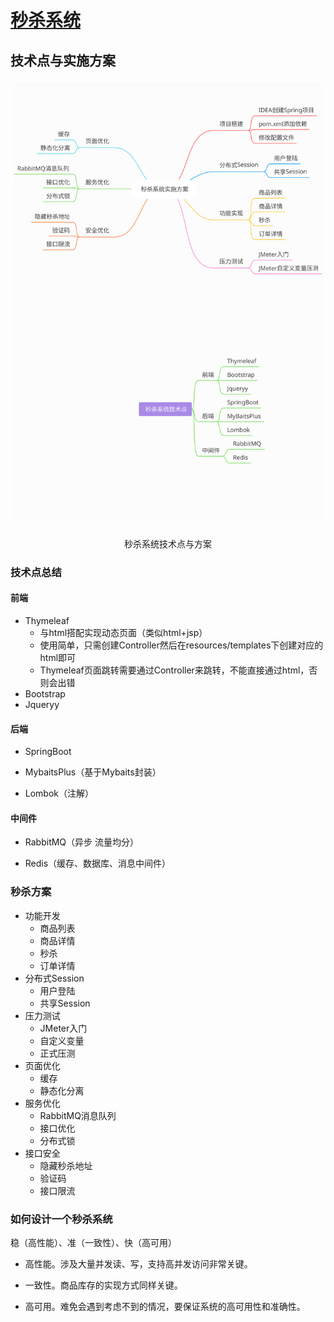 # [秒杀系统](https://github.com/simple-jbx/SecKill/blob/main/seckill.md)



## 技术点与实施方案

<div align='center'>
    <img src='./imgs/Project/Seckill/seckill.svg' width='1600px'>
	</br></br>秒杀系统技术点与方案
</div>





### 技术点总结

#### 前端

- Thymeleaf
	- 与html搭配实现动态页面（类似html+jsp）
	- 使用简单，只需创建Controller然后在resources/templates下创建对应的html即可
	- Thymeleaf页面跳转需要通过Controller来跳转，不能直接通过html，否则会出错
- Bootstrap
- Jqueryy

#### 后端

- SpringBoot

- MybaitsPlus（基于Mybaits封装）

- Lombok（注解）

#### 中间件

- RabbitMQ（异步 流量均分）

- Redis（缓存、数据库、消息中间件）

### 秒杀方案

- 功能开发
	- 商品列表
	- 商品详情
	- 秒杀
	- 订单详情
- 分布式Session
	- 用户登陆
	- 共享Session
- 压力测试
	- JMeter入门
	- 自定义变量
	- 正式压测
- 页面优化
	- 缓存
	- 静态化分离
- 服务优化
	- RabbitMQ消息队列
	- 接口优化
	- 分布式锁
- 接口安全
	- 隐藏秒杀地址
	- 验证码
	- 接口限流

### 如何设计一个秒杀系统

稳（高性能）、准（一致性）、快（高可用）

- 高性能。涉及大量并发读、写，支持高并发访问非常关键。

- 一致性。商品库存的实现方式同样关键。

- 高可用。难免会遇到考虑不到的情况，要保证系统的高可用性和准确性。